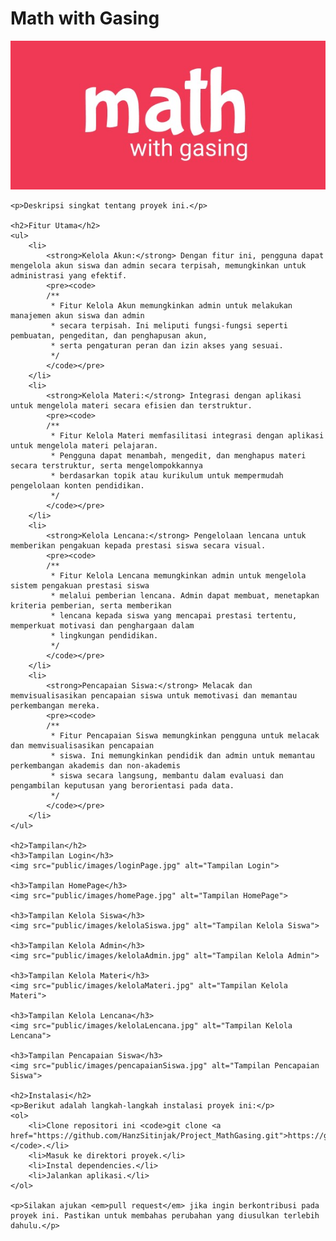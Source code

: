 <h1>Math with Gasing</h1>
    <img src="public/images/logoapk.jpg" alt="Logo Aplikasi">

    <p>Deskripsi singkat tentang proyek ini.</p>

    <h2>Fitur Utama</h2>
    <ul>
        <li>
            <strong>Kelola Akun:</strong> Dengan fitur ini, pengguna dapat mengelola akun siswa dan admin secara terpisah, memungkinkan untuk administrasi yang efektif.
            <pre><code>
            /**
             * Fitur Kelola Akun memungkinkan admin untuk melakukan manajemen akun siswa dan admin
             * secara terpisah. Ini meliputi fungsi-fungsi seperti pembuatan, pengeditan, dan penghapusan akun,
             * serta pengaturan peran dan izin akses yang sesuai.
             */
            </code></pre>
        </li>
        <li>
            <strong>Kelola Materi:</strong> Integrasi dengan aplikasi untuk mengelola materi secara efisien dan terstruktur.
            <pre><code>
            /**
             * Fitur Kelola Materi memfasilitasi integrasi dengan aplikasi untuk mengelola materi pelajaran.
             * Pengguna dapat menambah, mengedit, dan menghapus materi secara terstruktur, serta mengelompokkannya
             * berdasarkan topik atau kurikulum untuk mempermudah pengelolaan konten pendidikan.
             */
            </code></pre>
        </li>
        <li>
            <strong>Kelola Lencana:</strong> Pengelolaan lencana untuk memberikan pengakuan kepada prestasi siswa secara visual.
            <pre><code>
            /**
             * Fitur Kelola Lencana memungkinkan admin untuk mengelola sistem pengakuan prestasi siswa
             * melalui pemberian lencana. Admin dapat membuat, menetapkan kriteria pemberian, serta memberikan
             * lencana kepada siswa yang mencapai prestasi tertentu, memperkuat motivasi dan penghargaan dalam
             * lingkungan pendidikan.
             */
            </code></pre>
        </li>
        <li>
            <strong>Pencapaian Siswa:</strong> Melacak dan memvisualisasikan pencapaian siswa untuk memotivasi dan memantau perkembangan mereka.
            <pre><code>
            /**
             * Fitur Pencapaian Siswa memungkinkan pengguna untuk melacak dan memvisualisasikan pencapaian
             * siswa. Ini memungkinkan pendidik dan admin untuk memantau perkembangan akademis dan non-akademis
             * siswa secara langsung, membantu dalam evaluasi dan pengambilan keputusan yang berorientasi pada data.
             */
            </code></pre>
        </li>
    </ul>

    <h2>Tampilan</h2>
    <h3>Tampilan Login</h3>
    <img src="public/images/loginPage.jpg" alt="Tampilan Login">

    <h3>Tampilan HomePage</h3>
    <img src="public/images/homePage.jpg" alt="Tampilan HomePage">

    <h3>Tampilan Kelola Siswa</h3>
    <img src="public/images/kelolaSiswa.jpg" alt="Tampilan Kelola Siswa">

    <h3>Tampilan Kelola Admin</h3>
    <img src="public/images/kelolaAdmin.jpg" alt="Tampilan Kelola Admin">

    <h3>Tampilan Kelola Materi</h3>
    <img src="public/images/kelolaMateri.jpg" alt="Tampilan Kelola Materi">

    <h3>Tampilan Kelola Lencana</h3>
    <img src="public/images/kelolaLencana.jpg" alt="Tampilan Kelola Lencana">

    <h3>Tampilan Pencapaian Siswa</h3>
    <img src="public/images/pencapaianSiswa.jpg" alt="Tampilan Pencapaian Siswa">

    <h2>Instalasi</h2>
    <p>Berikut adalah langkah-langkah instalasi proyek ini:</p>
    <ol>
        <li>Clone repositori ini <code>git clone <a href="https://github.com/HanzSitinjak/Project_MathGasing.git">https://github.com/HanzSitinjak/Project_MathGasing.git</a></code>.</li>
        <li>Masuk ke direktori proyek.</li>
        <li>Instal dependencies.</li>
        <li>Jalankan aplikasi.</li>
    </ol>

    <p>Silakan ajukan <em>pull request</em> jika ingin berkontribusi pada proyek ini. Pastikan untuk membahas perubahan yang diusulkan terlebih dahulu.</p>
